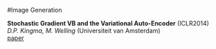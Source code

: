 #Image Generation

**Stochastic Gradient VB and the Variational Auto-Encoder** (ICLR2014)  
*D.P. Kingma, M. Welling* (Universiteit van Amsterdam)  
[paper](http://dpkingma.com/wordpress/wp-content/uploads/2014/10/iclr14_vae.pdf)  



